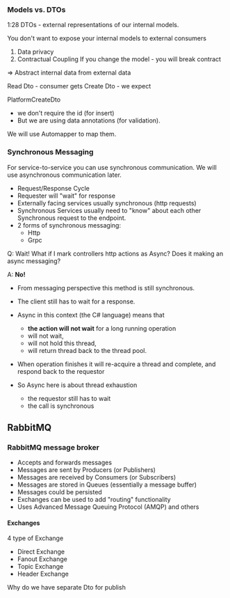 ### Models vs. DTOs

1:28 DTOs - external representations of our internal models.

You don't want to expose your internal models to external consumers

1) Data privacy
2) Contractual Coupling
    If you change the model - you will break contract

=> Abstract internal data from external data

Read Dto - consumer gets
Create Dto - we expect

PlatformCreateDto

- we don't require the id (for insert) 
- But we are using data annotations (for validation).

We will use Automapper to map them.

### Synchronous Messaging

For service-to-service you can use synchronous communication.
We will use asynchronous communication later.

- Request/Response Cycle
- Requester will "wait" for response
- Externally facing services usually synchronous (http requests)
- Synchronous Services usually need to "know" about each other
    Synchronous request to the endpoint.
- 2 forms of synchronous messaging:
  - Http
  - Grpc

Q: Wait! What if I mark controllers http actions as Async?
Does it making an async messaging?

A: **No!**

- From messaging perspective this method is still synchronous.
- The client still has to wait for a response.
- Async in this context (the C# language) means that
  - **the action will not wait** for a long running operation
  - will not wait,
  - will not hold this thread,
  - will return thread back to the thread pool.

- When operation finishes it will re-acquire a thread and complete,
    and respond back to the requestor
- So Async here is about thread exhaustion
  - the requestor still has to wait
  - the call is synchronous

## RabbitMQ

### RabbitMQ message broker

- Accepts and forwards messages
- Messages are sent by Producers (or Publishers)
- Messages are received by Consumers (or Subscribers)
- Messages are stored in Queues (essentially a message buffer)
- Messages could be persisted
- Exchanges can be used to add "routing" functionality
- Uses Advanced Message Queuing Protocol (AMQP) and others
  
#### Exchanges

4 type of Exchange

- Direct Exchange
- Fanout Exchange
- Topic Exchange
- Header Exchange

Why do we have separate Dto for publish